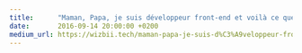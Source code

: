 ```yaml
---
title:      "Maman, Papa, je suis développeur front-end et voilà ce que ça veut dire"
date:       2016-09-14 20:00:00 +0200
medium_url: https://wizbii.tech/maman-papa-je-suis-d%C3%A9veloppeur-front-end-et-voil%C3%A0-ce-que-%C3%A7a-veut-dire-fb7d98c5e0b8
---
```

